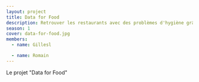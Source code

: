 ```yaml
---
layout: project
title: Data for Food
description: Retrouver les restaurants avec des problèmes d'hygiène grâce aux commentaires TripAdvisor.
season: 1
cover: data-for-food.jpg
members:
  - name: Gillesl

  - name: Romain
---
```


Le projet "Data for Food"
